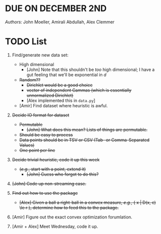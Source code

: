 # DUE ON DECEMBER 2ND

*Authors:* John Moeller, Amirali Abdullah, Alex Clemmer

# TODO List

1. Find/generate new data set:
   * High dimensional
     - [John] Note that this shouldn't be *too* high dimensional; I have a gut feeling that we'll be exponential in $d$
   * ~~Random??~~
     + ~~Dirichlet would be a good choice~~
     + ~~vector of independent Gammas (which is essentially unnormalized Dirichlet)~~
     + [Alex implemented this in `data.py`]
   * [Amir] Find dataset where heuristic is awful.

2. ~~Decide IO format for dataset~~
   * ~~Permutable~~
     - ~~[John] What does this mean? Lists of things are permutable.~~
   * ~~Should be easy to process~~
   * ~~Data points should be in TSV or CSV (Tab- or Comma-Separated Values)~~
   * ~~One point per line~~

3. ~~Decide trivial heuristic, code it up this week~~
   * ~~(*e.g.*, start with a point, extend it)~~
     - ~~[John] Guess who forgot to do this?~~

4. ~~[John] Code up non-streaming case.~~

5. ~~Find out how to use the package~~
   * ~~[Alex] Given a ball a right-ball in a convex measure, *e.g.*, { x | D(x, c) \le r }, determine how to feed this to the package.~~

6. [Amir] Figure out the exact convex optimization forumlation.

7. [Amir + Alex] Meet Wednesday, code it up.
